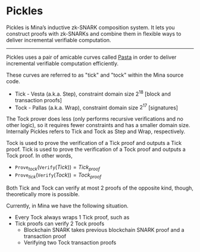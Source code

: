 # Pickles

Pickles is Mina’s inductive zk-SNARK composition system. It lets you construct proofs with zk-SNARKs and combine them in flexible ways to deliver incremental verifiable computation.

---

Pickles uses a pair of amicable curves called [Pasta](../pasta_curves.md) in order to deliver incremental verifiable computation efficiently.

These curves are referred to as "tick" and "tock" within the Mina source code.

* Tick - Vesta (a.k.a. Step), constraint domain size $2^{18}$ [block and transaction proofs]
* Tock - Pallas (a.k.a. Wrap), constraint domain size $2^{17}$ [signatures]

The Tock prover does less (only performs recursive verifications and no other logic), so it requires fewer constraints and has a smaller domain size.  Internally Pickles refers to Tick and Tock as Step and Wrap, respectively.

Tock is used to prove the verification of a Tick proof and outputs a Tick proof.  Tick is used to prove the verification of a Tock proof and outputs a Tock proof.  In other words,

* $\mathtt{Prove}_{tock}(\mathtt{Verify}(Tick)) = Tick_{proof}$
* $\mathtt{Prove}_{tick}(\mathtt{Verify}(Tock)) = Tock_{proof}$

Both Tick and Tock can verify at most 2 proofs of the opposite kind, though, theoretically more is possible.

Currently, in Mina we have the following situation.

* Every Tock always wraps 1 Tick proof, such as
* Tick proofs can verify 2 Tock proofs
  * Blockchain SNARK takes previous blockchain SNARK proof and a transaction proof
  * Verifying two Tock transaction proofs
